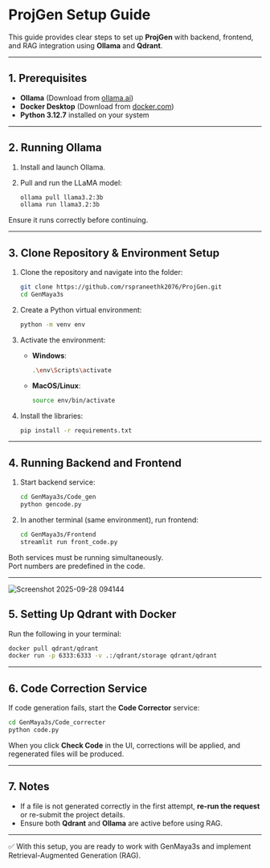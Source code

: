 # ProjGen Setup Guide

This guide provides clear steps to set up **ProjGen** with backend, frontend, and RAG integration using **Ollama** and **Qdrant**.

---

## 1. Prerequisites

- **Ollama** (Download from [ollama.ai](https://ollama.ai/))  
- **Docker Desktop** (Download from [docker.com](https://www.docker.com/products/docker-desktop/))  
- **Python 3.12.7** installed on your system  

---

## 2. Running Ollama

1. Install and launch Ollama.  
2. Pull and run the LLaMA model:  

   ```bash
   ollama pull llama3.2:3b
   ollama run llama3.2:3b
   ```

Ensure it runs correctly before continuing.

---

## 3. Clone Repository & Environment Setup

1. Clone the repository and navigate into the folder:

   ```bash
   git clone https://github.com/rspraneethk2076/ProjGen.git
   cd GenMaya3s
   ```

2. Create a Python virtual environment:

   ```bash
   python -m venv env
   ```

3. Activate the environment:  

   - **Windows**:  
     ```bash
     .\env\Scripts\activate
     ```  
   - **MacOS/Linux**:  
     ```bash
     source env/bin/activate
     ```
4. Install the libraries:  
     ```bash
     pip install -r requirements.txt
     ```  

---

## 4. Running Backend and Frontend

1. Start backend service:

   ```bash
   cd GenMaya3s/Code_gen
   python gencode.py
   ```

2. In another terminal (same environment), run frontend:

   ```bash
   cd GenMaya3s/Frontend
   streamlit run front_code.py
   ```

Both services must be running simultaneously.  
Port numbers are predefined in the code.

---
![Screenshot 2025-09-28 094144](https://github.com/user-attachments/assets/9bc4d69b-4dcb-4189-9e54-5e58d53cfc77)
## 5. Setting Up Qdrant with Docker

Run the following in your terminal:

```bash
docker pull qdrant/qdrant
docker run -p 6333:6333 -v .:/qdrant/storage qdrant/qdrant
```




---

## 6. Code Correction Service

If code generation fails, start the **Code Corrector** service:

```bash
cd GenMaya3s/Code_correcter
python code.py
```

When you click **Check Code** in the UI, corrections will be applied, and regenerated files will be produced.

---

## 7. Notes

- If a file is not generated correctly in the first attempt, **re-run the request** or re-submit the project details.  
- Ensure both **Qdrant** and **Ollama** are active before using RAG.  

---

✅ With this setup, you are ready to work with GenMaya3s and implement Retrieval-Augmented Generation (RAG).
